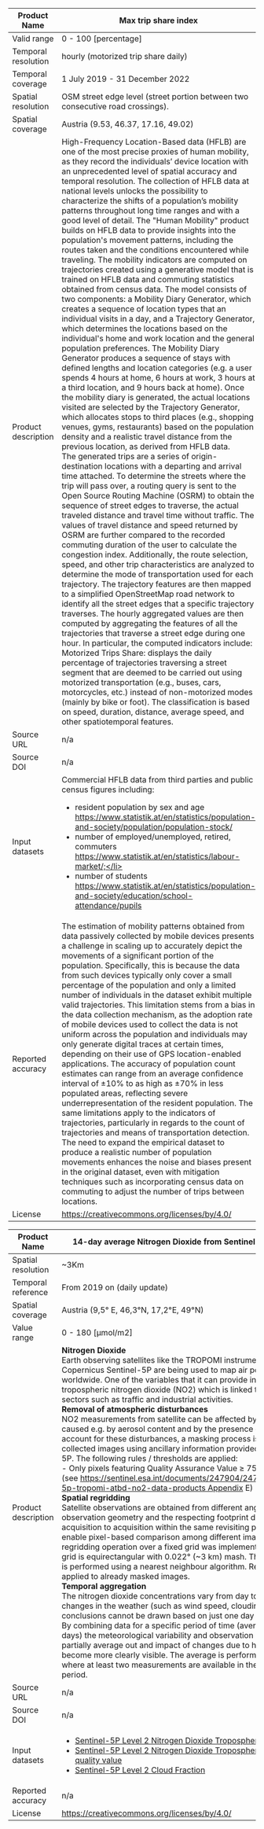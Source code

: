 |Product Name| Max trip share index |
| --- | --- |
| Valid range |0 - 100 [percentage] |
| Temporal resolution | hourly (motorized trip share daily) |
| Temporal coverage | 1 July 2019 - 31 December 2022 |
| Spatial resolution | OSM street edge level (street portion between two consecutive road crossings). |
| Spatial coverage | Austria (9.53, 46.37, 17.16, 49.02) |
| Product description | High-Frequency Location-Based data (HFLB) are one of the most precise proxies of human mobility, as they record the individuals’ device location with an unprecedented level of spatial accuracy and temporal resolution. The collection of HFLB data at national levels unlocks the possibility to characterize the shifts of a population’s mobility patterns throughout long time ranges and with a good level of detail. The "Human Mobility" product builds on HFLB data to provide insights into the population's movement patterns, including the routes taken and the conditions encountered while traveling. The mobility indicators are computed on trajectories created using a generative model that is trained on HFLB data and commuting statistics obtained from census data. The model consists of two components: a Mobility Diary Generator, which creates a sequence of location types that an individual visits in a day, and a Trajectory Generator, which determines the locations based on the individual's home and work location and the general population preferences. The Mobility Diary Generator produces a sequence of stays with defined lengths and location categories (e.g. a user spends 4 hours at home, 6 hours at work, 3 hours at a third location, and 9 hours back at home). Once the mobility diary is generated, the actual locations visited are selected by the Trajectory Generator, which allocates stops to third places (e.g., shopping venues, gyms, restaurants) based on the population density and a realistic travel distance from the previous location, as derived from HFLB data.<br>The generated trips are a series of origin-destination locations with a departing and arrival time attached. To determine the streets where the trip will pass over, a routing query is sent to the Open Source Routing Machine (OSRM) to obtain the sequence of street edges to traverse, the actual traveled distance and travel time without traffic. The values of travel distance and speed returned by OSRM are further compared to the recorded commuting duration of the user to calculate the congestion index. Additionally, the route selection, speed, and other trip characteristics are analyzed to determine the mode of transportation used for each trajectory. The trajectory features are then mapped to a simplified OpenStreetMap road network to identify all the street edges that a specific trajectory traverses. The hourly aggregated values are then computed by aggregating the features of all the trajectories that traverse a street edge during one hour. In particular, the computed indicators include: <br>Motorized Trips Share: displays the daily percentage of trajectories traversing a street segment that are deemed to be carried out using motorized transportation (e.g., buses, cars, motorcycles, etc.) instead of non-motorized modes (mainly by bike or foot). The classification is based on speed, duration, distance, average speed, and other spatiotemporal features. |
| Source URL | n/a |
| Source DOI | n/a |
| Input datasets |Commercial HFLB data from third parties and public census figures including:<ul><li>resident population by sex and age https://www.statistik.at/en/statistics/population-and-society/population/population-stock/</li><li>number of employed/unemployed, retired, commuters https://www.statistik.at/en/statistics/labour-market/;</li><li>number of students https://www.statistik.at/en/statistics/population-and-society/education/school-attendance/pupils</li></ul>|
| Reported accuracy | The estimation of mobility patterns obtained  from data passively collected by mobile devices presents a challenge in scaling up to accurately depict the movements of a significant portion of the population. Specifically, this is because the data from such devices typically only cover a small percentage of the population and only a limited number of individuals in the dataset exhibit multiple valid trajectories. This limitation stems from a bias in the data collection mechanism, as the adoption rate of mobile devices used to collect the data is not uniform across the population and individuals may only generate digital traces at certain times, depending on their use of GPS location-enabled applications. The accuracy of population count estimates can range from an average confidence interval of ±10% to as high as ±70% in less populated areas, reflecting severe underrepresentation of the resident population. The same limitations apply to the indicators of trajectories, particularly in regards to the count of trajectories and means of transportation detection. The need to expand the empirical dataset to produce a realistic number of population movements enhances the noise and biases present in the original dataset, even with mitigation techniques such as incorporating census data on commuting to adjust the number of trips between locations. |
| License | https://creativecommons.org/licenses/by/4.0/ |

|Product Name| 14-day average Nitrogen Dioxide from Sentinel-5p Tropomi |
| --- | --- |
| Spatial resolution | ~3Km |
| Temporal reference | From 2019 on (daily update) |
| Spatial coverage | Austria (9,5° E, 46,3°N, 17,2°E, 49°N) |
| Value range | 0 - 180 [µmol/m2] |
| Product description | **Nitrogen Dioxide**<br>Earth observing satellites like the TROPOMI instrument on the Copernicus Sentinel-5P are being used to map air pollution worldwide. One of the variables that it can provide information is on tropospheric nitrogen dioxide (NO2) which is linked to pollutant sectors such as traffic and industrial activities.<br>**Removal of atmospheric disturbances**<br>NO2 measurements from satellite can be affected by alteration caused e.g. by aerosol content and by the presence of clouds. To account for these disturbances, a masking process is applied to the collected images using ancillary information provided by Sentinel-5P. The following rules / thresholds are applied:<br>- Only pixels featuring Quality Assurance Value ≥ 75 are considered (see https://sentinel.esa.int/documents/247904/2476257/sentinel-5p-tropomi-atbd-no2-data-products Appendix E)<br>**Spatial regridding**<br>Satellite observations are obtained from different angles thus the observation geometry and the respecting footprint differ from acquisition to acquisition within the same revisiting period. To enable pixel-based comparison among different images, a regridding operation over a fixed grid was implemented. The target grid is equirectangular with 0.022° (~3 km) mash. The interpolation is performed using a nearest neighbour algorithm. Regridding is applied to already masked images.<br>**Temporal aggregation**<br>The nitrogen dioxide concentrations vary from day to day due to changes in the weather (such as wind speed, cloudiness, etc) and conclusions cannot be drawn based on just one day of data alone. By combining data for a specific period of time (averaging over 14 days) the meteorological variability and observation disturbances partially average out and impact of changes due to human activity become more clearly visible. The average is performed on pixels where at least two measurements are available in the average period. |
| Source URL | n/a |
| Source DOI | n/a |
|Input datasets|<ul><li>[Sentinel-5P Level 2 Nitrogen Dioxide Tropospheric Column](https://sentinels.copernicus.eu/web/sentinel/data-products/-/asset_publisher/fp37fc19FN8F/content/sentinel-5-precursor-level-2-nitrogen-dioxide)</li><li>[Sentinel-5P Level 2 Nitrogen Dioxide Tropospheric Column – quality value](https://sentinels.copernicus.eu/web/sentinel/data-products/-/asset_publisher/fp37fc19FN8F/content/sentinel-5-precursor-level-2-nitrogen-dioxide)</li><li>[Sentinel-5P Level 2 Cloud Fraction](https://sentinels.copernicus.eu/web/sentinel/data-products/-/asset_publisher/fp37fc19FN8F/content/sentinel-5-precursor-level-2-cloud)</li></ul>
| Reported accuracy | n/a|
| License | https://creativecommons.org/licenses/by/4.0/ |

